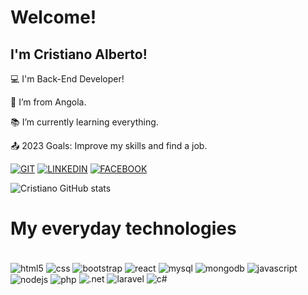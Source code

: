 # Welcome!

 

## I'm Cristiano Alberto!

 

:computer: I'm Back-End Developer!

:house_with_garden: I’m from Angola.

:books: I’m currently learning everything.

:outbox_tray: 2023 Goals: Improve my skills and find a job.

[![GIT](https://img.shields.io/badge/GitHub-100000?style=for-the-badge&logo=github&logoColor=white)](https://github.com/CristianoAlberto)
[![LINKEDIN](https://img.shields.io/badge/LinkedIn-0077B5?style=for-the-badge&logo=linkedin&logoColor=white)](https://www.linkedin.com/in/cristiano-alberto-5bb09023a)
[![FACEBOOK](https://img.shields.io/badge/Facebook-1877F2?style=for-the-badge&logo=facebook&logoColor=white)](https://web.facebook.com/cristiano.alberto.908347)

![Cristiano GitHub stats](https://github-readme-stats-git-masterrstaa-rickstaa.vercel.app/api?username=CristianoAlberto&theme=dark)

# My everyday technologies

<div style="display: inline_block"></br>
    <img align="center" alt="html5" src="https://img.shields.io/badge/HTML5-E34F26?style=for-the-badge&logo=html5&logoColor=white"/>
    <img align="center" alt="css" src="https://img.shields.io/badge/CSS3-1572B6?style=for-the-badge&logo=css3&logoColor=white"/>
    <img align="center" alt="bootstrap" src="https://img.shields.io/badge/Bootstrap-563D7C?style=for-the-badge&logo=bootstrap&logoColor=white"/>
    <img align="center" alt="react" src="https://img.shields.io/badge/React-20232A?style=for-the-badge&logo=react&logoColor=61DAFB"/>
    <img align="center" alt="mysql" src="https://img.shields.io/badge/MySQL-00000F?style=for-the-badge&logo=mysql&logoColor=white"/>
    <img align="center" alt="mongodb" src="https://img.shields.io/badge/MongoDB-4EA94B?style=for-the-badge&logo=mongodb&logoColor=white"/>
    <img align="center" alt="javascript" src="https://img.shields.io/badge/JavaScript-F7DF1E?style=for-the-badge&logo=javascript&logoColor=black"/>
    <img align="center" alt="nodejs" src="https://img.shields.io/badge/Node.js-43853D?style=for-the-badge&logo=node.js&logoColor=white"/>
    <img align="center" alt="php" src="https://img.shields.io/badge/PHP-777BB4?style=for-the-badge&logo=php&logoColor=white"/>
    <img align="nodejs" alt=".net" src="https://img.shields.io/badge/.NET-5C2D91?style=for-the-badge&logo=.net&logoColor=white"/>
    <img align="nodejs" alt="laravel" src="https://img.shields.io/badge/Laravel-FF2D20?style=for-the-badge&logo=laravel&logoColor=white"/>
    <img align="nodejs" alt="c#" src="https://img.shields.io/badge/C%23-239120?style=for-the-badge&logo=c-sharp&logoColor=white"/>
    

</div>
